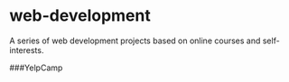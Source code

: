 # web-development
A series of web development projects based on online courses and self-interests.

###YelpCamp

